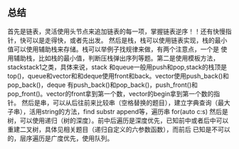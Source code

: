 ## 总结
首先是链表，灵活使用头节点来追加链表的每一项，掌握链表逆序！！还有快慢指针，快可以是走得快，或者先出发。
然后是栈，栈可以使用链表实现，栈的最小值可以使用辅助栈来存储。栈可以举例子找规律来做，有两个注意点，一个是
使用辅助栈，比如栈的最小值，判断压栈弹出序列等题。第二是使用模板方法，stack<int>stack1之类，具体来说，stack
和queue一般用push和pop,stack的栈顶是top()，queue和vector和和deque使用front和back。vector使用push_back()和pop_back()，deque
有push_back()和pop_back()，push_front()和pop_front()。vector的front拿到第一个数，vector的begin拿到第一个数的指针。
然后是串，可以从后往前来比较串（空格替换的题目），建立字典查询（最大子串），活用string的方法，find substr append等，遍历串 for(auto c:s)
然后是树，可以使用递归（树的深度）。前中后遍历是深度优先，已知前中或者后中可以重建二叉树，具体见相关题目（递归自定义的六参数函数），而前后
已知是不可以的，层序遍历是广度优先，使用队列。
